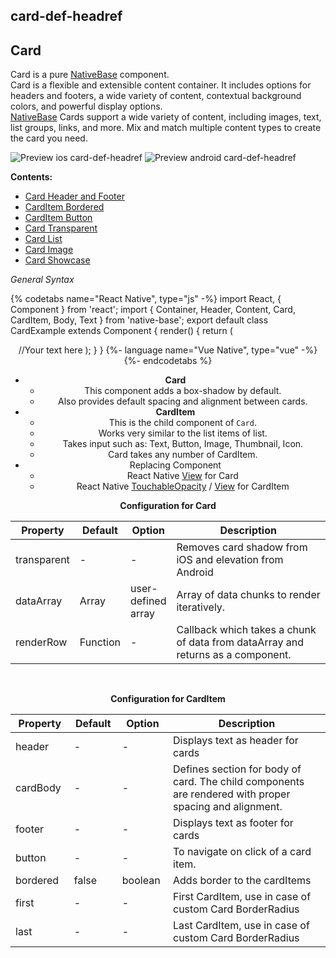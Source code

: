 ## card-def-headref
## Card

Card is a pure [NativeBase](https://nativebase.io/) component.<br />
Card is a flexible and extensible content container. It includes options for headers and footers, a wide variety of content, contextual background colors, and powerful display options. <br />
[NativeBase](https://nativebase.io/) Cards support a wide variety of content, including images, text, list groups, links, and more. Mix and match multiple content types to create the card you need.

![Preview ios card-def-headref](https://github.com/GeekyAnts/NativeBase-KitchenSink/raw/v2.6.1/screenshots/ios/card-basic.png)
![Preview android card-def-headref](https://github.com/GeekyAnts/NativeBase-KitchenSink/raw/v2.6.1/screenshots/android/card-basic.png)

  **Contents:**
* [Card Header and Footer](Components.md#card-headfoot-headref)
* [CardItem Bordered](Components.md#carditem-bordered-headref)
* [CardItem Button](Components.md#carditem-button-headref)
* [Card Transparent](Components.md#card-transparent-headref)
* [Card List](Components.md#card-list-headref)
* [Card Image](Components.md#card-image-headref)
* [Card Showcase](Components.md#card-showcase-headref)

*General Syntax*

{% codetabs name="React Native", type="js" -%}
import React, { Component } from 'react';
import { Container, Header, Content, Card, CardItem, Body, Text } from 'native-base';
export default class CardExample extends Component {
  render() {
    return (
      <Container>
        <Header />
        <Content>
          <Card>
            <CardItem>
              <Body>
                <Text>
                   //Your text here
                </Text>
              </Body>
            </CardItem>
          </Card>
        </Content>
      </Container>
    );
  }
}
{%- language name="Vue Native", type="vue" -%}
<template>
  <nb-container>
    <nb-header />
    <nb-content>
      <nb-card>
        <nb-card-item>
          <nb-body>
            <nb-text>//Your text here</nb-text>
          </nb-body>            
        </nb-card-item>
      </nb-card>
    </nb-content>
  </nb-container>
</template>
{%- endcodetabs %}
<br />

* **Card**
    -   This component adds a box-shadow by default.
    -   Also provides default spacing and alignment between cards.
* **CardItem**
    -   This is the child component of <code>Card</code>.
    -   Works very similar to the list items of list.
    -   Takes input such as: Text, Button, Image, Thumbnail, Icon.
    -   Card takes any number of CardItem.
* Replacing Component
    -   React Native [View](https://facebook.github.io/react-native/docs/view.html) for Card
    -   React Native [TouchableOpacity](https://facebook.github.io/react-native/docs/touchableopacity.html) /  [View](https://facebook.github.io/react-native/docs/view.html) for CardItem

**Configuration for Card**

<table class = "table table-bordered">
    <thead>
        <tr>
            <th>Property</th>
            <th>Default</th>
            <th>Option</th>
            <th width="50%">Description</th>
        </tr>
    </thead>
    <tbody>
        <tr>
            <td>transparent</td>
            <td> - </td>
            <td> - </td>
            <td>Removes card shadow from iOS and elevation from Android</td>
        </tr>
        <tr>
            <td>dataArray</td>
            <td>Array</td>
            <td>user-defined array</td>
            <td>Array of data chunks to render iteratively.</td>
        </tr>
        <tr>
            <td>renderRow</td>
            <td>Function</td>
            <td> - </td>
            <td>Callback which takes a chunk of data from dataArray and returns as a component.</td>
        </tr>
    </tbody>
</table><br />


**Configuration for CardItem**

<table class = "table table-bordered">
    <thead>
        <tr>
            <th>Property</th>
            <th>Default</th>
            <th>Option</th>
            <th width="50%">Description</th>
        </tr>
    </thead>
    <tbody>
        <tr>
            <td>header</td>
            <td> - </td>
            <td> - </td>
            <td>Displays text as header for cards</td>
        </tr>
        <tr>
            <td>cardBody</td>
            <td> - </td>
            <td> - </td>
            <td>Defines section for body of card. The child components are rendered with proper spacing and alignment.</td>
        </tr>
        <tr>
            <td>footer</td>
            <td> - </td>
            <td> - </td>
            <td>Displays text as footer for cards</td>
        </tr>
        <tr>
            <td>button</td>
            <td> - </td>
            <td> - </td>
            <td>To navigate on click of a card item.</td>
        </tr>
        <tr>
            <td>bordered</td>
            <td>false</td>
            <td>boolean</td>
            <td>Adds border to the cardItems</td>
        </tr>
        <tr>
            <td>first</td>
            <td>-</td>
            <td>-</td>
            <td>First CardItem, use in case of custom Card BorderRadius</td>
        </tr>
        <tr>
            <td>last</td>
            <td>-</td>
            <td>-</td>
            <td>Last CardItem, use in case of custom Card BorderRadius</td>
        </tr>
    </tbody>
</table>
<p>
    <div id="" class="mobileDevice" style="background: url(&quot;https://docs-v2.nativebase.io/docs/assets/iosphone.png&quot;) no-repeat; padding: 63px 20px 100px 15px; width: 292px; height: 600px;margin:0 auto;float:none;">
        <img src="https://github.com/GeekyAnts/NativeBase-KitchenSink/raw/v2.6.1/screenshots/ios/card-basic.png" alt="" style="display:block !important" />
    </div>
</p>
<br />
